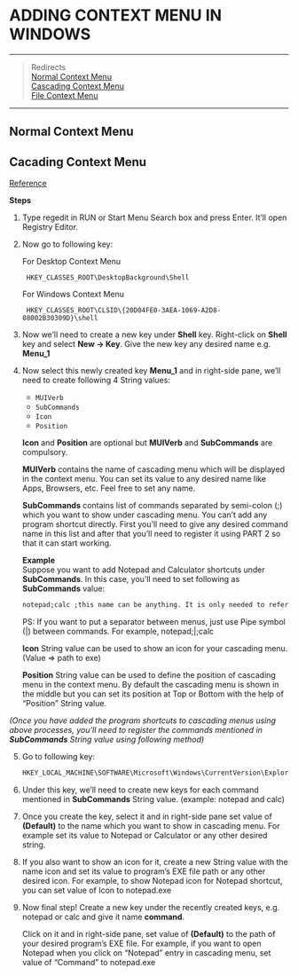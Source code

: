 # ADDING CONTEXT MENU IN WINDOWS
_________________
> Redirects  
> [Normal Context Menu](#normal-context-menu)  
> [Cascading Context Menu](#cascading-context-menu)  
> [File Context Menu](#file-context-menu)  
________________________________________________________
## Normal Context Menu

## Cacading Context Menu
[Reference](https://www.askvg.com/add-cascading-menus-for-your-favorite-programs-in-windows-7-desktop-context-menu/)  

__Steps__
1. Type regedit in RUN or Start Menu Search box and press Enter. It’ll open Registry Editor.  

2. Now go to following key:  

    For Desktop Context Menu  

        HKEY_CLASSES_ROOT\DesktopBackground\Shell
  
    For Windows Context Menu  

        HKEY_CLASSES_ROOT\CLSID\{20D04FE0-3AEA-1069-A2D8-08002B30309D}\shell
 

3. Now we’ll need to create a new key under __Shell__ key. Right-click on __Shell__ key and select __New -> Key__. Give the new key any desired name e.g. __Menu_1__  

4. Now select this newly created key __Menu_1__ and in right-side pane, we’ll need to create following 4 String values:
    * `MUIVerb`
    * `SubCommands`
    * `Icon`
    * `Position`  

    __Icon__ and __Position__ are optional but __MUIVerb__ and __SubCommands__ are compulsory.

    __MUIVerb__ contains the name of cascading menu which will be displayed in the context menu. You can set its value to any desired name like Apps, Browsers, etc. Feel free to set any name.

    __SubCommands__ contains list of commands separated by semi-colon (;) which you want to show under cascading menu. You can’t add any program shortcut directly. First you’ll need to give any desired command name in this list and after that you’ll need to register it using PART 2 so that it can start working.
    
    __Example__  
    Suppose you want to add Notepad and Calculator shortcuts under __SubCommands__. In this case, you’ll need to set following as __SubCommands__ value:
    ````cmd
    notepad;calc ;this name can be anything. It is only needed to reference in latter phase
    ````
    PS: If you want to put a separator between menus, just use Pipe symbol (|) between commands. For example, notepad;|;calc
    
    __Icon__ String value can be used to show an icon for your cascading menu. (Value => path to exe)
    
    __Position__ String value can be used to define the position of cascading menu in the context menu. By default the cascading menu is shown in the middle but you can set its position at Top or Bottom with the help of “Position” String value.
    
_(Once you have added the program shortcuts to cascading menus using above processes, you’ll need to register the commands mentioned in __SubCommands__ String value using following method)_

5. Go to following key:  
    ````cmd
    HKEY_LOCAL_MACHINE\SOFTWARE\Microsoft\Windows\CurrentVersion\Explorer\CommandStore\Shell
    ````  
6. Under this key, we’ll need to create new keys for each command mentioned in __SubCommands__ String value. (example: notepad and calc)

7.  Once you create the key, select it and in right-side pane set value of __(Default)__ to the name which you want to show in cascading menu. For example set its value to Notepad or Calculator or any other desired string.

8. If you also want to show an icon for it, create a new String value with the name icon and set its value to program’s EXE file path or any other desired icon. For example, to show Notepad icon for Notepad shortcut, you can set value of Icon to notepad.exe

9. Now final step! Create a new key under the recently created keys, e.g. notepad or calc and give it name __command__.

    Click on it and in right-side pane, set value of __(Default)__ to the path of your desired program’s EXE file. For example, if you want to open Notepad when you click on “Notepad” entry in cascading menu, set value of “Command” to notepad.exe